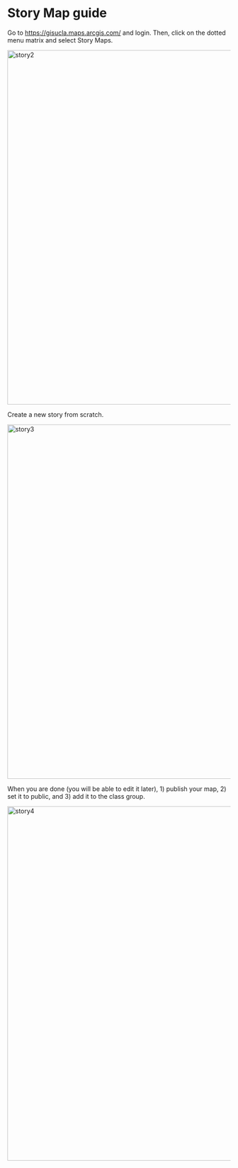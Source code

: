# Story Map guide

Go to https://gisucla.maps.arcgis.com/ and login. Then, click on the dotted menu matrix and select Story Maps.

<img width="800" alt="story2" src="https://user-images.githubusercontent.com/825990/144486105-796e82bc-2364-40b2-8658-f8613308bc99.png">

Create a new story from scratch.

<img width="800" alt="story3" src="https://user-images.githubusercontent.com/825990/144486165-37920b9a-14e7-4623-b377-58552dd1b043.png">

When you are done (you will be able to edit it later), 1) publish your map, 2) set it to public, and 3) add it to the class group.

<img width="800" alt="story4" src="https://user-images.githubusercontent.com/825990/144486177-e622de47-b5b9-4bfe-8df4-a41c64d860e4.png">

